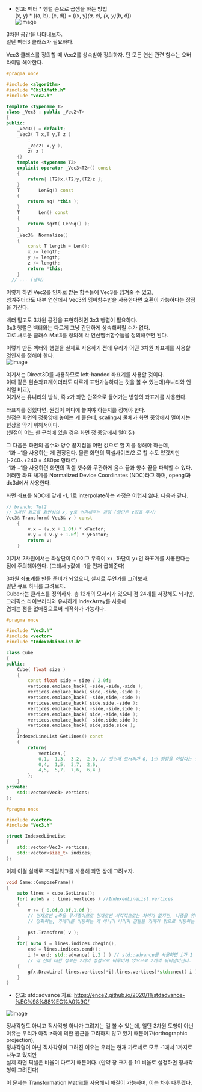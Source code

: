 * 참고: 벡터 * 행렬 순으로 곱셈을 하는 방법  
(x, y) * ((a, b), (c, d)) = ((x, y)*(a, c), (x, y)*(b, d))  
![image](https://user-images.githubusercontent.com/63915665/169009928-14d3e4f9-a8c8-43dd-8bf9-e843a2161f80.png)
  
  
3차원 공간을 나타내보자.  
일단 벡터3 클래스가 필요하다.  

Vec3 클래스를 정의할 때 Vec2를 상속받아 정의하자. 단 모든 연산 관련 함수는 오버라이딩 해야한다.
```c++
#pragma once

#include <algorithm>
#include "ChiliMath.h"
#include "Vec2.h"

template <typename T>
class _Vec3 : public _Vec2<T>
{
public:
	_Vec3() = default;
	_Vec3( T x,T y,T z )
		:
		_Vec2( x,y ),
		z( z )
	{}
	template <typename T2>
	explicit operator _Vec3<T2>() const
	{
		return{ (T2)x,(T2)y,(T2)z };
	}
	T		LenSq() const
	{
		return sq( *this );
	}
	T		Len() const
	{
		return sqrt( LenSq() );
	}
	_Vec3&	Normalize()
	{
		const T length = Len();
		x /= length;
		y /= length;
		z /= length;
		return *this;
	}
  // ... (생략)
  ```
이렇게 하면 Vec2를 인자로 받는 함수들에 Vec3를 넘겨줄 수 있고,  
넘겨주더라도 내부 연산에서 Vec3의 멤버함수만을 사용한다면 호환이 가능하다는 장점을 가진다.

벡터 말고도 3차원 공간을 표현하려면 3x3 행렬이 필요하다.  
3x3 행렬은 벡터와는 다르게 그냥 간단하게 상속해버릴 수가 없다.  
고로 새로운 클래스 Mat3를 정의해 각 연산멤버함수들을 정의해주면 된다.  


이렇게 만든 벡터와 행렬을 실제로 사용하기 전에 우리가 어떤 3차원 좌표계를 사용할 것인지를 정해야 한다.  
![image](https://user-images.githubusercontent.com/63915665/169012829-51d087ce-1227-4752-9280-5bd3aff1ed43.png)

여기서는 Direct3D를 사용하므로 left-handed 좌표계를 사용할 것이다.  
이때 같은 왼손좌표계이더라도 다르게 표현가능하다는 것을 볼 수 있는데(유니티와 언리얼 비교),  
여기서는 유니티의 방식, 즉 z가 화면 안쪽으로 들어가는 방향의 좌표계를 사용한다.  

좌표계를 정했다면, 원점이 어디에 놓여야 하는지를 정해야 한다.  
원점은 화면의 정중앙에 놓이는 게 좋은데, scaling시 물체가 화면 중앙에서 멀어지는 현상을 막기 위해서이다.  
(원점이 어느 한 구석에 있을 경우 화면 정 중앙에서 멀어짐)  

그 다음은 화면의 음수와 양수 끝지점을 어떤 값으로 할 지를 정해야 하는데,  
-1과 +1을 사용하는 게 권장된다. 물론 화면의 픽셀사이즈/2 로 할 수도 있겠지만 (-240~+240 = 480px 형태로)  
-1과 +1을 사용하면 화면의 픽셀 갯수와 무관하게 음수 끝과 양수 끝을 파악할 수 있다.  
이러한 좌표 체계를 Normalized Device Coordinates (NDC)라고 하며, opengl과 dx3d에서 사용한다.  
  
화면 좌표를 NDC에 맞게 -1, 1로 interpolate하는 과정은 어렵지 않다.
다음과 같다.
```c++
// branch: Tut2
// 3차원 좌표를 화면상의 x, y로 변환해주는 과정 (일단은 z좌표 무시)
Vec3& Transform( Vec3& v ) const
	{
		v.x = (v.x + 1.0f) * xFactor;
		v.y = (-v.y + 1.0f) * yFactor;
		return v;
	}
```
여기서 2차원에서는 좌상단이 0,0이고 우측이 x+, 하단이 y+인 좌표계를 사용한다는 점에 주의해야한다. (그래서 y값에 -1을 먼저 곱해준다)  
  
  
  
3차원 좌표계를 만들 준비가 되었으니, 실제로 무언가를 그려보자.  
일단 큐브 하나를 그려보자.  
Cube라는 클래스를 정의하자. 총 12개의 모서리가 있으니 점 24개를 저장해도 되지만, 그래픽스 라이브러리와 유사하게 IndexArray를 사용해  
겹치는 점을 없애줌으로써 최적화가 가능하다.

```c++
#pragma once

#include "Vec3.h"
#include <vector>
#include "IndexedLineList.h"

class Cube
{
public:
	Cube( float size )
	{
		const float side = size / 2.0f;
		vertices.emplace_back( -side,-side,-side );
		vertices.emplace_back( side,-side,-side );
		vertices.emplace_back( -side,side,-side );
		vertices.emplace_back( side,side,-side );
		vertices.emplace_back( -side,-side,side );
		vertices.emplace_back( side,-side,side );
		vertices.emplace_back( -side,side,side );
		vertices.emplace_back( side,side,side );
	}
	IndexedLineList GetLines() const
	{
		return{ 
			vertices,{
			0,1,  1,3,  3,2,  2,0, // 첫번째 모서리가 0, 1번 정점을 이었다는 뜻
			0,4,  1,5,  3,7,  2,6,
			4,5,  5,7,  7,6,  6,4 }
		};
	}
private:
	std::vector<Vec3> vertices;
};
```

```c++
#pragma once

#include <vector>
#include "Vec3.h"

struct IndexedLineList
{
	std::vector<Vec3> vertices;
	std::vector<size_t> indices;
};
```
이제 이걸 실제로 프레임워크를 사용해 화면 상에 그려보자.

```c++
void Game::ComposeFrame()
{
	auto lines = cube.GetLines();
	for( auto& v : lines.vertices ) //IndexedLineList.vertices
	{
		v += { 0.0f,0.0f,1.0f }; 
		// 현재로썬 z축을 무시중이므로 현재로썬 시각적으로는 차이가 없지만, 나중을 위해 일단 카메라를 정육면체 밖에서 뺀다.
		// 정확히는, 카메라를 이동하는 게 아니라 나머지 점들을 카메라 밖으로 이동하는 것이다. 카메라는 원점에 고정되어 있다.
		
		pst.Transform( v );
	}
	for( auto i = lines.indices.cbegin(),
		end = lines.indices.cend();
		i != end; std::advance( i,2 ) ) // std::advance를 사용하면 i가 1 늘어날 때 iterator를 2씩 이동한다.
		// 각 선에 대한 정보는 2개의 정점으로 이루어져 있으므로 2개씩 뛰어넘어간다.
	{
		gfx.DrawLine( lines.vertices[*i],lines.vertices[*std::next( i )],Colors::White );
	}
}
```
* 참고: std::advance 자료: https://ence2.github.io/2020/11/stdadvance-%EC%98%88%EC%A0%9C/

![image](https://user-images.githubusercontent.com/63915665/169018463-b513cf52-b8a3-4b43-abaf-94e7908fb337.png)

정사각형도 아니고 직사각형 하나가 그려지는 걸 볼 수 있는데, 
일단 3차원 도형이 아닌 이유는 우리가 아직 z축에 의한 원근을 고려하지 않고 있기 때문이고(orthographic projection),  
정사각형이 아닌 직사각형이 그려진 이유는 우리는 현재 가로세로 모두 -1에서 1까지로 나누고 있지만  
실제 화면 픽셀은 비율이 다르기 때문이다. (만약 창 크기를 1:1 비율로 설정하면 정사각형이 그려진다)  

이 문제는 Transformation Matrix를 사용해서 해결이 가능하며, 이는 차후 다루겠다.
